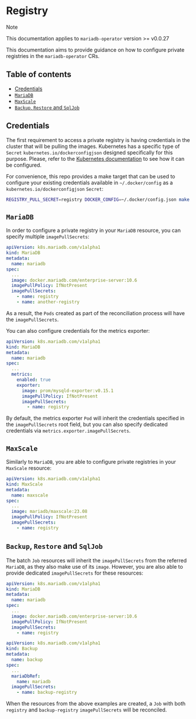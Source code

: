 # Registry

> [!NOTE]  
> This documentation applies to `mariadb-operator` version >= v0.0.27

This documentation aims to provide guidance on how to configure private registries in the `mariadb-operator` CRs.

## Table of contents
<!-- toc -->
- [Credentials](#credentials)
- [<code>MariaDB</code>](#mariadb)
- [<code>MaxScale</code>](#maxscale)
- [<code>Backup</code>, <code>Restore</code> and <code>SqlJob</code>](#backup-restore-and-sqljob)
<!-- /toc -->

## Credentials

The first requirement to access a private registry is having credentials in the cluster that will be pulling the images. Kubernetes has a specific type of `Secret` `kubernetes.io/dockerconfigjson` designed specifically for this purpose. Please, refer to the [Kubernetes documentation](https://kubernetes.io/docs/tasks/configure-pod-container/pull-image-private-registry/) to see how it can be configured.

For convenience, this repo provides a make target that can be used to configure your existing credentials available in `~/.docker/config` as a `kubernetes.io/dockerconfigjson` `Secret`:

```bash
REGISTRY_PULL_SECRET=registry DOCKER_CONFIG=~/.docker/config.json make registry-secret
```

## `MariaDB` 

In order to configure a private registry in your `MariaDB` resource, you can specify multiple `imagePullSecrets`:

```yaml
apiVersion: k8s.mariadb.com/v1alpha1
kind: MariaDB
metadata:
  name: mariadb
spec:
  ...
  image: docker.mariadb.com/enterprise-server:10.6
  imagePullPolicy: IfNotPresent
  imagePullSecrets:
    - name: registry
    - name: another-registry
```
As a result, the `Pods` created as part of the reconciliation process will have the `imagePullSecrets`.

You can also configure credentials for the metrics exporter:

```yaml
apiVersion: k8s.mariadb.com/v1alpha1
kind: MariaDB
metadata:
  name: mariadb
spec:
  ...
  metrics:
    enabled: true
    exporter:
      image: prom/mysqld-exporter:v0.15.1
      imagePullPolicy: IfNotPresent
      imagePullSecrets:
        - name: registry
```

By default, the metrics exporter `Pod` will inherit the credentials specified in the `imagePullSecrets` root field, but you can also specify dedicated credentials via `metrics.exporter.imagePullSecrets`.

## `MaxScale`

Similarly to `MariaDB`, you are able to configure private registries in your `MaxScale` resource:

```yaml
apiVersion: k8s.mariadb.com/v1alpha1
kind: MaxScale
metadata:
  name: maxscale
spec:
  ...
  image: mariadb/maxscale:23.08
  imagePullPolicy: IfNotPresent
  imagePullSecrets:
    - name: registry
```

## `Backup`, `Restore` and `SqlJob`

The batch `Job` resources will inherit the `imagePullSecrets` from the referred `MariaDB`, as they also make use of its `image`. However, you are also able to provide dedicated `imagePullSecrets` for these resources:


```yaml
apiVersion: k8s.mariadb.com/v1alpha1
kind: MariaDB
metadata:
  name: mariadb
spec:
  ...
  image: docker.mariadb.com/enterprise-server:10.6
  imagePullPolicy: IfNotPresent
  imagePullSecrets:
    - name: registry
```
```yaml
apiVersion: k8s.mariadb.com/v1alpha1
kind: Backup
metadata:
  name: backup
spec:
  ...
  mariaDbRef:
    name: mariadb
  imagePullSecrets:
    - name: backup-registry
```

When the resources from the above examples are created, a `Job` with both `registry` and `backup-registry` `imagePullSecrets` will be reconciled.